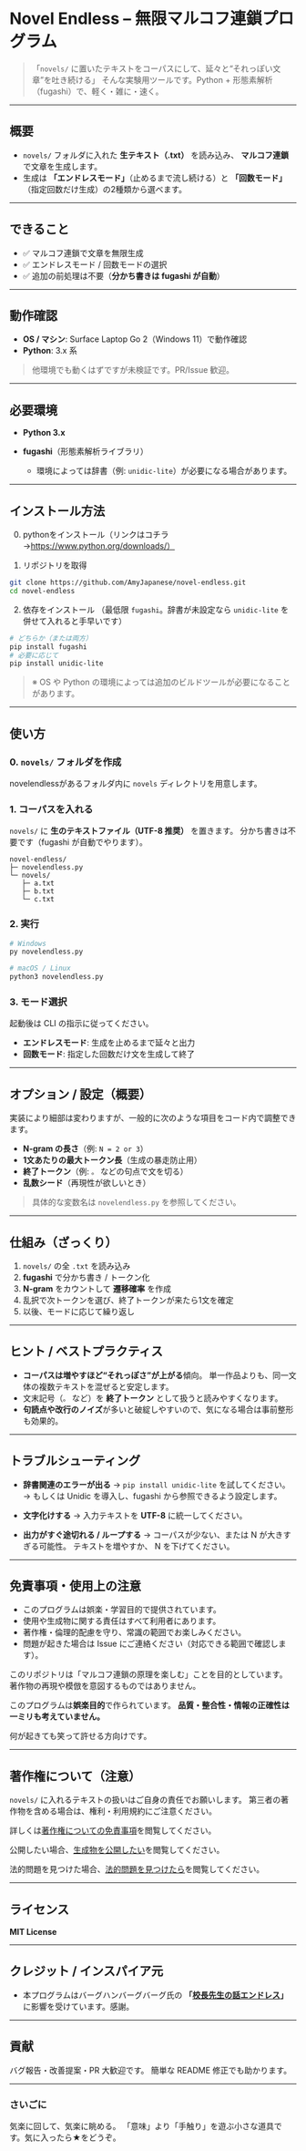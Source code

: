 # Novel Endless – 無限マルコフ連鎖プログラム

> 「`novels/` に置いたテキストをコーパスにして、延々と“それっぽい文章”を吐き続ける」
> そんな実験用ツールです。Python + 形態素解析（fugashi）で、軽く・雑に・速く。

---

## 概要

* `novels/` フォルダに入れた **生テキスト（.txt）** を読み込み、
  **マルコフ連鎖** で文章を生成します。
* 生成は **「エンドレスモード」**（止めるまで流し続ける）と
  **「回数モード」**（指定回数だけ生成）の2種類から選べます。

---

## できること

* ✅ マルコフ連鎖で文章を無限生成
* ✅ エンドレスモード / 回数モードの選択
* ✅ 追加の前処理は不要（**分かち書きは fugashi が自動**）

---

## 動作確認

* **OS / マシン**: Surface Laptop Go 2（Windows 11）で動作確認
* **Python**: 3.x 系

> 他環境でも動くはずですが未検証です。PR/Issue 歓迎。

---

## 必要環境

* **Python 3.x**
* **fugashi**（形態素解析ライブラリ）

  * 環境によっては辞書（例: `unidic-lite`）が必要になる場合があります。

---

## インストール方法

0. pythonをインストール（リンクはコチラ→https://www.python.org/downloads/）

1. リポジトリを取得

```bash
git clone https://github.com/AmyJapanese/novel-endless.git
cd novel-endless
```

2. 依存をインストール
   （最低限 `fugashi`。辞書が未設定なら `unidic-lite` を併せて入れると手早いです）

```bash
# どちらか（または両方）
pip install fugashi
# 必要に応じて
pip install unidic-lite
```

> ※ OS や Python の環境によっては追加のビルドツールが必要になることがあります。

---

## 使い方

### 0. `novels/` フォルダを作成

novelendlessがあるフォルダ内に `novels` ディレクトリを用意します。

### 1. コーパスを入れる

`novels/` に **生のテキストファイル（UTF-8 推奨）** を置きます。
分かち書きは不要です（fugashi が自動でやります）。

```
novel-endless/
├─ novelendless.py
└─ novels/
   ├─ a.txt
   ├─ b.txt
   └─ c.txt
```

### 2. 実行

```bash
# Windows
py novelendless.py

# macOS / Linux
python3 novelendless.py
```

### 3. モード選択

起動後は CLI の指示に従ってください。

* **エンドレスモード**: 生成を止めるまで延々と出力
* **回数モード**: 指定した回数だけ文を生成して終了

---

## オプション / 設定（概要）

実装により細部は変わりますが、一般的に次のような項目をコード内で調整できます。

* **N-gram の長さ**（例: `N = 2 or 3`）
* **1文あたりの最大トークン長**（生成の暴走防止用）
* **終了トークン**（例: `。` などの句点で文を切る）
* **乱数シード**（再現性が欲しいとき）

> 具体的な変数名は `novelendless.py` を参照してください。

---

## 仕組み（ざっくり）

1. `novels/` の全 `.txt` を読み込み
2. **fugashi** で分かち書き / トークン化
3. **N-gram** をカウントして **遷移確率** を作成
4. 乱択で次トークンを選び、終了トークンが来たら1文を確定
5. 以後、モードに応じて繰り返し

---

## ヒント / ベストプラクティス

* **コーパスは増やすほど“それっぽさ”が上がる**傾向。
  単一作品よりも、同一文体の複数テキストを混ぜると安定します。
* 文末記号（`。` など）を **終了トークン** として扱うと読みやすくなります。
* **句読点や改行のノイズ**が多いと破綻しやすいので、気になる場合は事前整形も効果的。

---

## トラブルシューティング

* **辞書関連のエラーが出る**
  → `pip install unidic-lite` を試してください。
  → もしくは Unidic を導入し、fugashi から参照できるよう設定します。

* **文字化けする**
  → 入力テキストを **UTF-8** に統一してください。

* **出力がすぐ途切れる / ループする**
  → コーパスが少ない、または N が大きすぎる可能性。
  テキストを増やすか、 N を下げてください。

---

## 免責事項・使用上の注意

- このプログラムは娯楽・学習目的で提供されています。  
- 使用や生成物に関する責任はすべて利用者にあります。  
- 著作権・倫理的配慮を守り、常識の範囲でお楽しみください。  
- 問題が起きた場合は Issue にご連絡ください（対応できる範囲で確認します）。  

このリポジトリは「マルコフ連鎖の原理を楽しむ」ことを目的としています。
著作物の再現や模倣を意図するものではありません。

このプログラムは**娯楽目的**で作られています。
**品質・整合性・情報の正確性は一ミリも考えていません。**

何が起きても笑って許せる方向けです。

---

## 著作権について（注意）

`novels/` に入れるテキストの扱いはご自身の責任でお願いします。
第三者の著作物を含める場合は、権利・利用規約にご注意ください。

詳しくは[著作権についての免責事項](/docs/著作権についての免責事項.md)を閲覧してください。

公開したい場合、[生成物を公開したい](/docs/FAQ/生成物を公開したい.md)を閲覧してください。

法的問題を見つけた場合、[法的問題を見つけたら](/docs/FAQ/法的問題を見つけたら.md)を閲覧してください。

---

## ライセンス

**MIT License**

---

## クレジット / インスパイア元

* 本プログラムはバーグハンバーグバーグ氏の **「[校長先生の話エンドレス](https://koucho-endless.com/)」** に影響を受けています。感謝。

---

## 貢献

バグ報告・改善提案・PR 大歓迎です。
簡単な README 修正でも助かります。

---

### さいごに

気楽に回して、気楽に眺める。
「意味」より「手触り」を遊ぶ小さな道具です。気に入ったら★をどうぞ。
